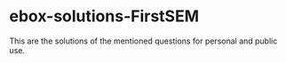 # ebox-solutions-FirstSEM
This are the solutions of the mentioned questions for personal and public use.
